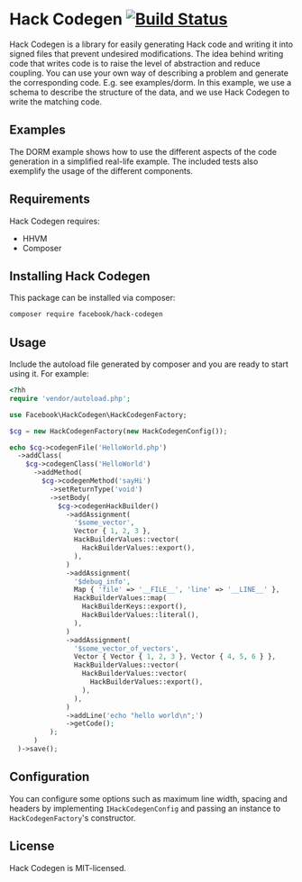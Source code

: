 # Hack Codegen [![Build Status](https://travis-ci.org/hhvm/hack-codegen.svg?branch=master)](https://travis-ci.org/hhvm/hack-codegen)
Hack Codegen is a library for easily generating Hack code and writing it
into signed files that prevent undesired modifications.
The idea behind writing code that writes code is to raise the level of
abstraction and reduce coupling.  You can use your own way of describing
a problem and generate the corresponding code.  E.g. see examples/dorm.
In this example, we use a schema to describe the structure of the data,
and we use Hack Codegen to write the matching code.

## Examples
The DORM example shows how to use the different aspects of the code
generation in a simplified real-life example.
The included tests also exemplify the usage of the different components.

## Requirements
Hack Codegen requires:
* HHVM
* Composer

## Installing Hack Codegen
This package can be installed via composer:

```bash
composer require facebook/hack-codegen
```

## Usage
Include the autoload file generated by composer and you are ready to start using it.
For example:

```php
<?hh
require 'vendor/autoload.php';

use Facebook\HackCodegen\HackCodegenFactory;

$cg = new HackCodegenFactory(new HackCodegenConfig());

echo $cg->codegenFile('HelloWorld.php')
  ->addClass(
    $cg->codegenClass('HelloWorld')
      ->addMethod(
        $cg->codegenMethod('sayHi')
          ->setReturnType('void')
          ->setBody(
            $cg->codegenHackBuilder()
              ->addAssignment(
                '$some_vector',
                Vector { 1, 2, 3 },
                HackBuilderValues::vector(
                  HackBuilderValues::export(),
                ),
              )
              ->addAssignment(
                '$debug_info',
                Map { 'file' => '__FILE__', 'line' => '__LINE__' },
                HackBuilderValues::map(
                  HackBuilderKeys::export(),
                  HackBuilderValues::literal(),
                ),
              )
              ->addAssignment(
                '$some_vector_of_vectors',
                Vector { Vector { 1, 2, 3 }, Vector { 4, 5, 6 } },
                HackBuilderValues::vector(
                  HackBuilderValues::vector(
                    HackBuilderValues::export(),
                  ),
                ),
              )
              ->addLine('echo "hello world\n";')
              ->getCode();
          );
      )
  )->save();
```

## Configuration
You can configure some options such as maximum line width, spacing and
headers by implementing `IHackCodegenConfig` and passing an instance to
`HackCodegenFactory`'s constructor.

## License
Hack Codegen is MIT-licensed.
